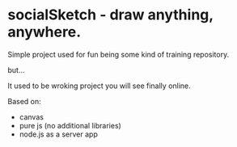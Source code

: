 socialSketch - draw anything, anywhere.
=======================================
Simple project used for fun being some kind of training repository.

but...

It used to be wroking project you will see finally online.

Based on:
* canvas
* pure js (no additional libraries)
* node.js as a server app